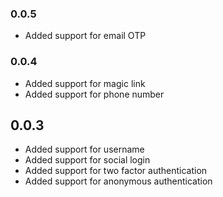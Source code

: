 ### 0.0.5

- Added support for email OTP

### 0.0.4

- Added support for magic link
- Added support for phone number

## 0.0.3

- Added support for username
- Added support for social login
- Added support for two factor authentication
- Added support for anonymous authentication
